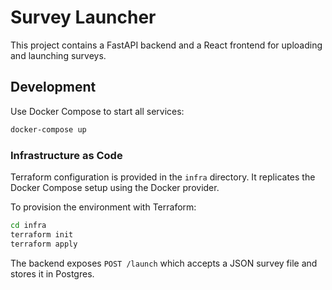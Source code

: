 # Survey Launcher

This project contains a FastAPI backend and a React frontend for uploading and launching surveys.

## Development

Use Docker Compose to start all services:

```bash
docker-compose up
```

### Infrastructure as Code

Terraform configuration is provided in the `infra` directory. It replicates the
Docker Compose setup using the Docker provider.

To provision the environment with Terraform:

```bash
cd infra
terraform init
terraform apply
```

The backend exposes `POST /launch` which accepts a JSON survey file and stores it in Postgres.
